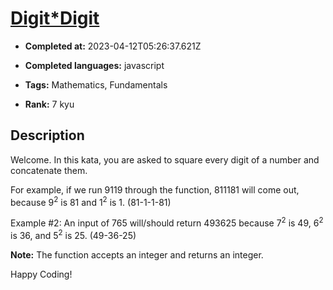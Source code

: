 # [Digit*Digit](https://www.codewars.com/kata/546e2562b03326a88e000020)

- **Completed at:** 2023-04-12T05:26:37.621Z

- **Completed languages:** javascript

- **Tags:** Mathematics, Fundamentals

- **Rank:** 7 kyu

## Description

Welcome. In this kata, you are asked to square every digit of a number and concatenate them.

For example, if we run 9119 through the function, 811181 will come out, because 9<sup>2</sup> is 81 and 1<sup>2</sup> is 1. (81-1-1-81)

Example #2: An input of 765 will/should return 493625 because 7<sup>2</sup> is 49, 6<sup>2</sup> is 36, and 5<sup>2</sup> is 25. (49-36-25)

**Note:** The function accepts an integer and returns an integer.

Happy Coding!
